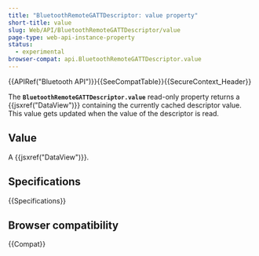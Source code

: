 ```yaml
---
title: "BluetoothRemoteGATTDescriptor: value property"
short-title: value
slug: Web/API/BluetoothRemoteGATTDescriptor/value
page-type: web-api-instance-property
status:
  - experimental
browser-compat: api.BluetoothRemoteGATTDescriptor.value
---
```


{{APIRef("Bluetooth API")}}{{SeeCompatTable}}{{SecureContext_Header}}

The **`BluetoothRemoteGATTDescriptor.value`**
read-only property returns a {{jsxref("DataView")}} containing the currently cached
descriptor value. This value gets updated when the value of the descriptor is read.

## Value

A {{jsxref("DataView")}}.

## Specifications

{{Specifications}}

## Browser compatibility

{{Compat}}
